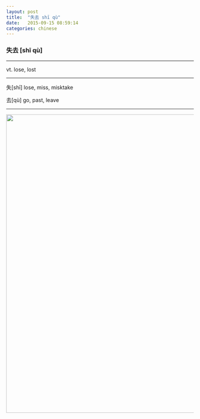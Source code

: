```yaml
---
layout: post
title:  "失去 shī qù"
date:   2015-09-15 08:59:14
categories: chinese
---
```

### 失去 [shī qù]
-----------

vt. lose, lost

-----------

  失[shī] lose, miss, misktake

  去[qù] go, past, leave

-----------

<img width='800' src="/wombats-learning/images/shiqu.jpeg"/>
